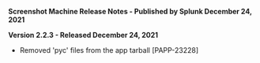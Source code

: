 **Screenshot Machine Release Notes - Published by Splunk December 24, 2021**


**Version 2.2.3 - Released December 24, 2021**

* Removed 'pyc' files from the app tarball [PAPP-23228]